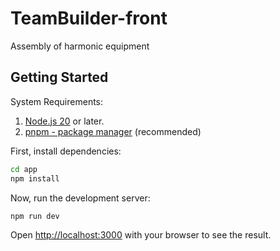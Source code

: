 # TeamBuilder-front
Assembly of harmonic equipment

## Getting Started

System Requirements:

1. [Node.js 20](https://nodejs.org/en) or later.
2. [pnpm - package manager](https://pnpm.io/installation#using-npm) (recommended)

First, install dependencies:

```bash
cd app
npm install
```

Now, run the development server:

```bash
npm run dev
```

Open [http://localhost:3000](http://localhost:3000) with your browser to see the result.